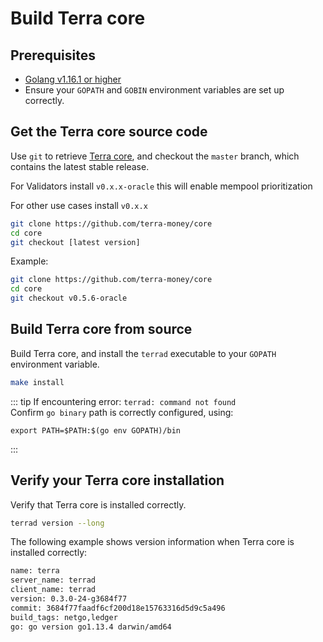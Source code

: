 # Build Terra core

## Prerequisites

- [Golang v1.16.1 or higher](https://golang.org/doc/install)
- Ensure your `GOPATH` and `GOBIN` environment variables are set up correctly.

## Get the Terra core source code

Use `git` to retrieve [Terra core](https://github.com/terra-money/core/), and checkout the `master` branch, which contains the latest stable release.

For Validators install `v0.x.x-oracle` this will enable mempool prioritization

For other use cases install `v0.x.x`

```bash
git clone https://github.com/terra-money/core
cd core
git checkout [latest version]
```

Example: 
```bash
git clone https://github.com/terra-money/core
cd core
git checkout v0.5.6-oracle
```

## Build Terra core from source

Build Terra core, and install the `terrad` executable to your `GOPATH` environment variable.

```bash
make install
```

::: tip
If encountering error: `terrad: command not found` <br>
Confirm `go binary` path is correctly configured, using:

```
export PATH=$PATH:$(go env GOPATH)/bin
```
:::

## Verify your Terra core installation

Verify that Terra core is installed correctly.

```bash
terrad version --long
```

The following example shows version information when Terra core is installed correctly:

```bash
name: terra
server_name: terrad
client_name: terrad
version: 0.3.0-24-g3684f77
commit: 3684f77faadf6cf200d18e15763316d5d9c5a496
build_tags: netgo,ledger
go: go version go1.13.4 darwin/amd64
```
